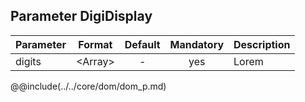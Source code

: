 ## Parameter DigiDisplay
|	Parameter			|			Format			|	Default					|	Mandatory	|	Description				| 
|		---				|			---				|	:---:					|	:---:		|		---					|
|	digits	|	<dt>&lt;Array&gt;	|	-	|	yes	|	Lorem	|


@@include(../../core/dom/dom_p.md)
